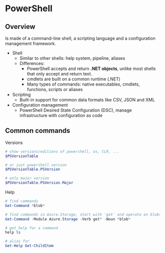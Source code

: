# PowerShell

## Overview

Is made of a command-line shell, a scripting language and a configuration management framework.

- Shell
  - Similar to other shells: help system, pipeline, aliases
  - Differences:
    - PowerShell accepts and return **.NET objects**, unlike most shells that only accept and return text.
    - cmdlets are built on a common runtime (.NET)
    - Many types of commands: native executables, cmdlets, functions, scripts or aliases
- Scripting
  - Built-in support for common data formats like CSV, JSON and XML
- Configuration management
  - PowerShell Desired State Configuration (DSC), manage infrastructure with configuration as code

## Common commands

Versions

```powershell
# show versions/editions of powershell, os, CLR, ...
$PSVersionTable

# or just powershell version
$PSVersionTable.PSVersion

# only major version
$PSVersionTable.PSVersion.Major
```

Help

```powershell
# find commands
Get-Command *blob*

# find commands in Azure.Storage, start with 'get' and operate on blobs
Get-Command -Module Azure.Storage -Verb get* -Noun *blob*

# get help for a command
help ls

# alias for
Get-Help Get-ChildItem
```